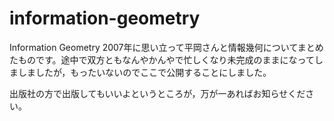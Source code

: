# information-geometry
Information Geometry
2007年に思い立って平岡さんと情報幾何についてまとめたものです。途中で双方ともなんやかんやで忙しくなり未完成のままになってしましましたが，もったいないのでここで公開することにしました。

出版社の方で出版してもいいよというところが，万が一あればお知らせください。
